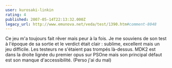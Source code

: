 ```yaml
---
user: kurosaki-linkin
rating: 4
published: 2007-05-14T22:13:32.000Z
legacy_url: http://www.emunova.net/veda/test/1390.htm#comment-8048
---
```

Ce jeu m'a toujours fait rêver mais peur à la fois.
Je me souviens de son test à l'époque de sa sortie et le verdict était clair : sublime, excellent mais un jeu difficile. Les testeurs ne s'étaient pas trompés là-dessus.
MDK2 est dans la droite lignée du premier opus sur PSOne mais son principal défaut est son manque d'accessibilité. (Perso j'ai du mal)